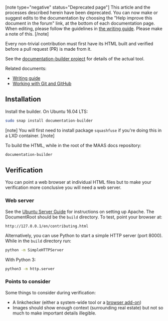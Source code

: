 [note type="negative" status="Deprecated page"]
This article and the processes described herein have been deprecated. You can now make or suggest edits to the documentation by choosing the "Help improve this document in the forum" link, at the bottom of each documentation page.  When editing, please follow the guidelines in [the writing guide](https://maas.io/docs/writing-guide).  Please make a note of this.
[/note]
<!--
Todo:
- can add more user-friendly instructions on setting up local web server
- talk about entr utility
-->
Every non-trivial contribution must first have its HTML built and verified before a pull request (PR) is made from it.

See the [documentation-builder project](https://github.com/CanonicalLtd/documentation-builder) for details of the actual tool.

Related documents:

-   [Writing guide](/t/writing-guide/747)
-   [Working with Git and GitHub](/t/working-with-git-and-github/746)

<h2 id="heading--installation">Installation</h2>

Install the builder. On Ubuntu 16.04 LTS:

``` bash
sudo snap install documentation-builder
```

[note]
You will first need to install package `squashfuse` if you're doing this in a LXD container.
[/note]

To build the HTML, while in the root of the MAAS docs repository:

``` bash
documentation-builder
```

<h2 id="heading--verification">Verification</h2>

You can point a web browser at individual HTML files but to make your verification more conclusive you will need a web server.

<h3 id="heading--web-server">Web server</h3>

See the [Ubuntu Server Guide](https://help.ubuntu.com/lts/serverguide/httpd.html) for instructions on setting up Apache. The DocumentRoot should be the `build` directory. To test, point your browser at:

``` no-highlight
http://127.0.0.1/en/contributing.html
```

Alternatively, you can use Python to start a simple HTTP server (port 8000). While in the `build` directory run:

``` bash
python -m SimpleHTTPServer
```

With Python 3:

``` bash
python3 -m http.server
```

<h3 id="heading--points-to-consider">Points to consider</h3>

Some things to consider during verification:

-   A linkchecker (either a system-wide tool or a [browser add-on](https://chrome.google.com/webstore/detail/check-my-links/ojkcdipcgfaekbeaelaapakgnjflfglf))
-   Images should show enough context (surrounding real estate) but not so much to make important details illegible.

<!-- LINKS -->